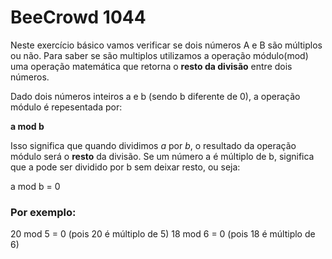# BeeCrowd 1044
Neste exercício básico vamos verificar se dois números A e B são múltiplos ou não.
Para saber se são multiplos utilizamos a operação módulo(mod) uma operação matemática que retorna o **resto da divisão** entre dois números.

Dado dois números inteiros a e b (sendo b diferente de 0), a operação módulo é repesentada por:

**a mod b**

Isso significa que quando dividimos *a* por *b*, o resultado da operação módulo será o **resto** da divisão. Se um número a é múltiplo de b, significa que a pode ser dividido por b sem deixar resto, ou seja:

a mod b = 0

### Por exemplo:

20 mod 5 = 0 (pois 20 é múltiplo de 5)
18 mod 6 = 0 (pois 18 é múltiplo de 6)